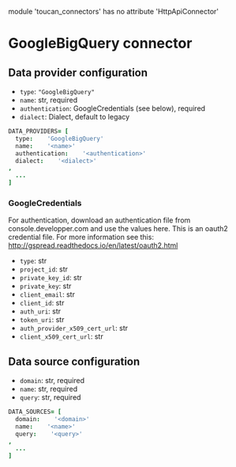 module 'toucan_connectors' has no attribute 'HttpApiConnector'
# GoogleBigQuery connector

## Data provider configuration

* `type`: `"GoogleBigQuery"`
* `name`: str, required
* `authentication`: GoogleCredentials (see below), required
* `dialect`: Dialect, default to legacy

```coffee
DATA_PROVIDERS= [
  type:    'GoogleBigQuery'
  name:    '<name>'
  authentication:    '<authentication>'
  dialect:    '<dialect>'
,
  ...
]
```

### GoogleCredentials
For authentication, download an authentication file from console.developper.com
and use the values here. This is an oauth2 credential file. For more information
see this: http://gspread.readthedocs.io/en/latest/oauth2.html

* `type`: str
* `project_id`: str
* `private_key_id`: str
* `private_key`: str
* `client_email`: str
* `client_id`: str
* `auth_uri`: str
* `token_uri`: str
* `auth_provider_x509_cert_url`: str
* `client_x509_cert_url`: str


## Data source configuration

* `domain`: str, required
* `name`: str, required
* `query`: str, required

```coffee
DATA_SOURCES= [
  domain:    '<domain>'
  name:    '<name>'
  query:    '<query>'
,
  ...
]
```
